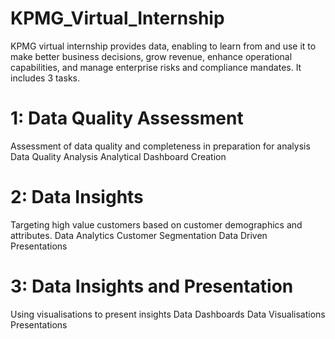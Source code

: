 # KPMG_Virtual_Internship
KPMG virtual internship provides data, enabling to learn from and use it to make better business decisions, grow revenue, enhance operational capabilities, and manage enterprise risks and compliance mandates. It includes 3 tasks.

# 1: Data Quality Assessment
Assessment of data quality and completeness in preparation for analysis
Data Quality Analysis 
Analytical Dashboard Creation

# 2: Data Insights
Targeting high value customers based on customer demographics and attributes.
Data Analytics 
Customer Segmentation 
Data Driven Presentations

# 3: Data Insights and Presentation
Using visualisations to present insights
Data Dashboards
Data Visualisations 
Presentations


